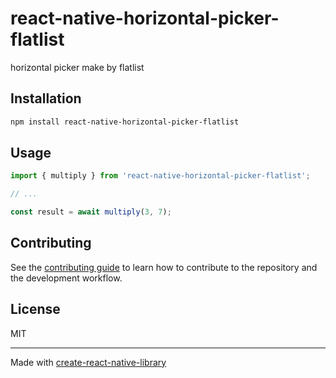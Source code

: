 # react-native-horizontal-picker-flatlist

horizontal picker make by flatlist

## Installation

```sh
npm install react-native-horizontal-picker-flatlist
```

## Usage

```js
import { multiply } from 'react-native-horizontal-picker-flatlist';

// ...

const result = await multiply(3, 7);
```

## Contributing

See the [contributing guide](CONTRIBUTING.md) to learn how to contribute to the repository and the development workflow.

## License

MIT

---

Made with [create-react-native-library](https://github.com/callstack/react-native-builder-bob)
